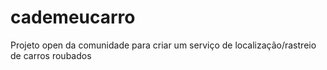 # cademeucarro
Projeto open da comunidade para criar um serviço de localização/rastreio de carros roubados
